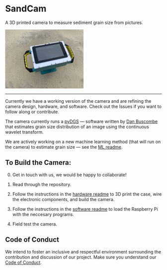 # SandCam

A 3D printed camera to measure sediment grain size from pictures.

<img src="./SNC.jpg" width=50% height=50%>

---

Currently we have a working version of the camera and are refining the camera design, hardware, and software. Check out the Issues if you want to follow along or contribute. 

The camera currently runs a [pyDGS](https://github.com/dbuscombe-usgs/pyDGS) — software written by [Dan Buscombe](https://github.com/dbuscombe-usgs) that estimates grain size distribution of an image using the continuous wavelet transform.

We are actively working on a new machine learning method (that will run on the camera) to estimate grain size — see the [ML readme](/ml/readme.md). 

## To Build the Camera:

0. Get in touch with us, we would be happy to collaborate!

1. Read through the repository.

2. Follow the instructions in the [hardware readme](./hardware/readme.md) to 3D print the case, wire the electronic components, and build the camera.

3. Follow the instructions in the [software readme](./software/readme.md) to load the Raspberry Pi with the neccesary programs.

4. Field test the camera. 

## Code of Conduct

We intend to foster an inclusive and respectful environment surrounding the contribution and discussion of our project. Make sure you understand our [Code of Conduct](./codeofconduct.md).
